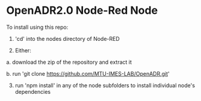 # OpenADR2.0 Node-Red Node

To install using this repo:

1. 'cd' into the nodes directory of Node-RED

2. Either:

  a. download the zip of the repository and extract it
  
  b. run 'git clone https://github.com/MTU-IMES-LAB/OpenADR.git'
  
3. run 'npm install' in any of the node subfolders to install individual node's dependencies
